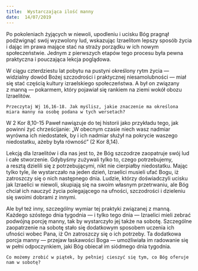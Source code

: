 ```yaml
---
title:  Wystarczająca ilość manny
date:  14/07/2019
---
```


Po pokoleniach żyjących w niewoli, upodleniu i ucisku Bóg pragnął podźwignąć swój wyzwolony lud, wskazując Izraelitom lepszy sposób życia i dając im prawa mające stać na straży porządku w ich nowym społeczeństwie. Jednym z pierwszych etapów tego procesu była pewna praktyczna i pouczająca lekcja poglądowa.

W ciągu czterdziestu lat pobytu na pustyni określony rytm życia — widzialny dowód Bożej szczodrości i praktycznej niesamolubności — miał się stać częścią kultury izraelskiego społeczeństwa. A był on związany z manną — pokarmem, który pojawiał się rankiem na ziemi wokół obozu Izraelitów.

`Przeczytaj Wj 16,16-18. Jak myślisz, jakie znaczenie ma określona miara manny na osobę podana w tych wersetach?`

W 2 Kor 8,10-15 Paweł nawiązuje do tej historii jako przykładu tego, jak powinni żyć chrześcijanie: „W obecnym czasie niech wasz nadmiar wyrówna ich niedostatek, by i ich nadmiar służył na pokrycie waszego niedostatku, ażeby była równość” (2 Kor 8,14).

Lekcją dla Izraelitów i dla nas jest to, że Bóg szczodrze zaopatruje swój lud i całe stworzenie. Gdybyśmy zużywali tylko to, czego potrzebujemy, a resztą dzielili się z potrzebującymi, nikt nie cierpiałby niedostatku. Mając tylko tyle, ile wystarczało na jeden dzień, Izraelici musieli ufać Bogu, iż zatroszczy się o nich następnego dnia. Ludzie, którzy doświadczyli ucisku jak Izraelici w niewoli, skupiają się na swoim własnym przetrwaniu, ale Bóg chciał ich nauczyć życia polegającego na ufności, szczodrości i dzieleniu się swoimi dobrami z innymi.

Ale był też inny, szczególny wymiar tej praktyki związanej z manną. Każdego szóstego dnia tygodnia — i tylko tego dnia — Izraelici mieli zebrać podwójną porcję manny, tak by wystarczyło jej także na sobotę. Szczególne zaopatrzenie na sobotę stało się dodatkowym sposobem uczenia ich ufności wobec Pana, iż On zatroszczy się o ich potrzeby. Ta dodatkowa porcja manny — przejaw łaskawości Boga — umożliwiała im radowanie się w pełni odpoczynkiem, jaki Bóg obiecał im siódmego dnia tygodnia.

`Co możemy zrobić w piątek, by pełniej cieszyć się tym, co Bóg oferuje nam w sobotę?`